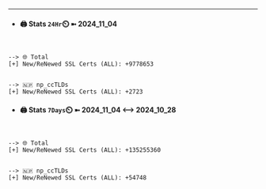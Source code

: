 

---
- #### 🖨️ **Stats** `24Hr`⏲️ ➼ 2024_11_04
```console


--> 🌐 Total
[+] New/ReNewed SSL Certs (ALL): +9778653


--> 🇳🇵 np_ccTLDs
[+] New/ReNewed SSL Certs (ALL): +2723

```

- #### 🖨️ **Stats** `7Days`⏲️ ➼ 2024_11_04 <--> 2024_10_28
```console


--> 🌐 Total
[+] New/ReNewed SSL Certs (ALL): +135255360


--> 🇳🇵 np_ccTLDs
[+] New/ReNewed SSL Certs (ALL): +54748

```

